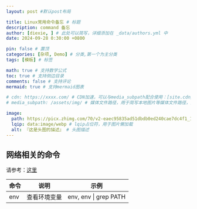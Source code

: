 ```yaml
---
layout: post #默认post布局

title: Linux常用命令备忘 # 标题
description: command 备忘
author: [diexie, ] # 此处可以简写，详细添加在 _data/authors.yml 中
date: 2024-09-28 0:30:00 +0800

pin: false # 置顶
categories: [杂项, Demo] # 分类,第一个为主分类
tags: [模板] # 标签

math: true # 支持数学公式
toc: true # 支持侧边目录
comments: false # 支持评论
mermaid: true # 支持mermaid图表

# cdn: https://xxxx.com/ # CDN加速，可以与media_subpath配合使用：[site.cdn/][page.media_subpath/]file.ext
# media_subpath: /assets/img/ # 媒体文件路径，用于简写本地图片等媒体文件路径，注意：封面图路径**会受影响**

image:
  path: https://picx.zhimg.com/70/v2-eaec95835ad51dbdb0ed240cae7dc4f1_1440w.avis?source=172ae18b&biz_tag=Post # 封面图
  lqip: data:image/webp # lqip占位符，用于图片懒加载
  alt: 『这是头图的描述』 # 头图描述
---
```


## 网络相关的命令

请参考：[这里](/posts/网络#0-unixlinux下的网络相关命令)

| 命令 | 说明         | 示例                  |
| ---- | ------------ | --------------------- |
| env  | 查看环境变量 | env, env \| grep PATH |
